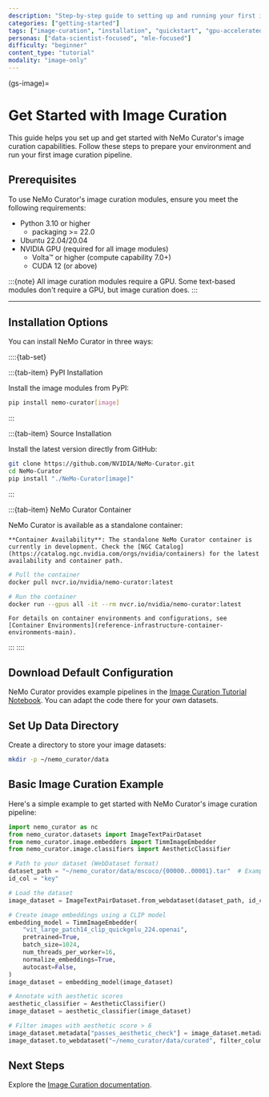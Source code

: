 ```yaml
---
description: "Step-by-step guide to setting up and running your first image curation pipeline with NeMo Curator"
categories: ["getting-started"]
tags: ["image-curation", "installation", "quickstart", "gpu-accelerated", "embedding", "classification", "webdataset"]
personas: ["data-scientist-focused", "mle-focused"]
difficulty: "beginner"
content_type: "tutorial"
modality: "image-only"
---
```


(gs-image)=
# Get Started with Image Curation

This guide helps you set up and get started with NeMo Curator's image curation capabilities. Follow these steps to prepare your environment and run your first image curation pipeline.

## Prerequisites

To use NeMo Curator's image curation modules, ensure you meet the following requirements:

* Python 3.10 or higher
  * packaging >= 22.0
* Ubuntu 22.04/20.04
* NVIDIA GPU (required for all image modules)
  * Volta™ or higher (compute capability 7.0+)
  * CUDA 12 (or above)

:::{note}
All image curation modules require a GPU. Some text-based modules don't require a GPU, but image curation does.
:::

---

## Installation Options

You can install NeMo Curator in three ways:

::::{tab-set}

:::{tab-item} PyPI Installation

Install the image modules from PyPI:

```bash
pip install nemo-curator[image]
```
:::

:::{tab-item} Source Installation

Install the latest version directly from GitHub:

```bash
git clone https://github.com/NVIDIA/NeMo-Curator.git
cd NeMo-Curator
pip install "./NeMo-Curator[image]"
```
:::

:::{tab-item} NeMo Curator Container

NeMo Curator is available as a standalone container:

```{warning}
**Container Availability**: The standalone NeMo Curator container is currently in development. Check the [NGC Catalog](https://catalog.ngc.nvidia.com/orgs/nvidia/containers) for the latest availability and container path.
```

```bash
# Pull the container 
docker pull nvcr.io/nvidia/nemo-curator:latest

# Run the container
docker run --gpus all -it --rm nvcr.io/nvidia/nemo-curator:latest
```

```{seealso}
For details on container environments and configurations, see [Container Environments](reference-infrastructure-container-environments-main).
```
:::
::::

## Download Default Configuration

NeMo Curator provides example pipelines in the [Image Curation Tutorial Notebook](https://github.com/NVIDIA/NeMo-Curator/blob/main/tutorials/image-curation/image-curation.ipynb). You can adapt the code there for your own datasets.

## Set Up Data Directory

Create a directory to store your image datasets:

```bash
mkdir -p ~/nemo_curator/data
```

## Basic Image Curation Example

Here's a simple example to get started with NeMo Curator's image curation pipeline:

```python
import nemo_curator as nc
from nemo_curator.datasets import ImageTextPairDataset
from nemo_curator.image.embedders import TimmImageEmbedder
from nemo_curator.image.classifiers import AestheticClassifier

# Path to your dataset (WebDataset format)
dataset_path = "~/nemo_curator/data/mscoco/{00000..00001}.tar"  # Example pattern
id_col = "key"

# Load the dataset
image_dataset = ImageTextPairDataset.from_webdataset(dataset_path, id_col)

# Create image embeddings using a CLIP model
embedding_model = TimmImageEmbedder(
    "vit_large_patch14_clip_quickgelu_224.openai",
    pretrained=True,
    batch_size=1024,
    num_threads_per_worker=16,
    normalize_embeddings=True,
    autocast=False,
)
image_dataset = embedding_model(image_dataset)

# Annotate with aesthetic scores
aesthetic_classifier = AestheticClassifier()
image_dataset = aesthetic_classifier(image_dataset)

# Filter images with aesthetic score > 6
image_dataset.metadata["passes_aesthetic_check"] = image_dataset.metadata["aesthetic_score"] > 6
image_dataset.to_webdataset("~/nemo_curator/data/curated", filter_column="passes_aesthetic_check")
```

## Next Steps

Explore the [Image Curation documentation](image-overview).